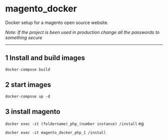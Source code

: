 # magento_docker
Docker setup for a magento open source website.

*Note: If the project is been used in production change all the passwords to something secure*

-------------

##  1 Install and build images

`
docker-compose build
` 

##  2 start images

`
docker-compose up -d
` 

## 3 install magento

`
docker exec -it (foldername)_php_(number instance) /install
`
eg

`
docker exec -it magento_docker_php_1 /install
` 

